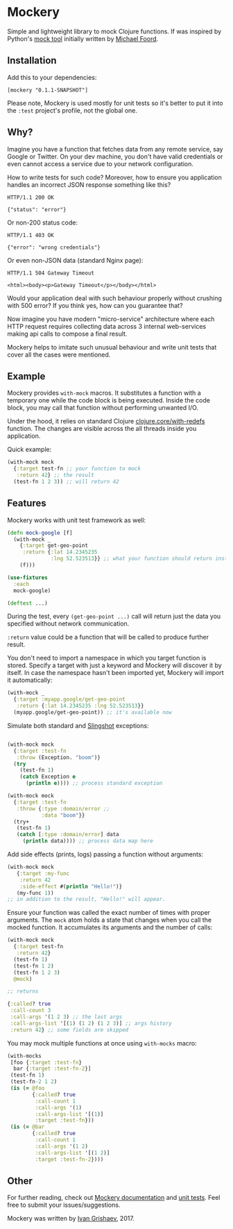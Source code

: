 # Mockery

[url-mock-2]:http://www.voidspace.org.uk/python/mock/
[url-ivan]:http://grishaev.me/
[url-foord]:http://www.voidspace.org.uk/python/weblog/index.shtml
[url-redefs]:https://clojuredocs.org/clojure.core/with-redefs
[url-sling]:https://github.com/scgilardi/slingshot
[url-docs]:http://grishaev.me/mockery/
[url-tests]:https://github.com/igrishaev/mockery/blob/master/test/mockery/core_test.clj

Simple and lightweight library to mock Clojure functions. If was inspired by
Python's [mock tool][url-mock-2] initially written by
[Michael Foord][url-foord].

## Installation

Add this to your dependencies:

`[mockery "0.1.1-SNAPSHOT"]`

Please note, Mockery is used mostly for unit tests so it's better to put it into
the `:test` project's profile, not the global one.

## Why?

Imagine you have a function that fetches data from any remote service, say
Google or Twitter. On your dev machine, you don't have valid credentials or even
cannot access a service due to your network configuration.

How to write tests for such code? Moreover, how to ensure you application
handles an incorrect JSON response something like this?

```
HTTP/1.1 200 OK

{"status": "error"}
```

Or non-200 status code:

```
HTTP/1.1 403 OK

{"error": "wrong credentials"}
```

Or even non-JSON data (standard Nginx page):

```
HTTP/1.1 504 Gateway Timeout

<html><body><p>Gateway Timeout</p></body></html>
```

Would your application deal with such behaviour properly without crushing with
500 error? If you think yes, how can you guarantee that?

Now imagine you have modern "micro-service" architecture where each HTTP request
requires collecting data across 3 internal web-services making api calls to
compose a final result.

Mockery helps to imitate such unusual behaviour and write unit tests that cover
all the cases were mentioned.

## Example

Mockery provides `with-mock` macros. It substitutes a function with a temporary
one while the code block is being executed. Inside the code block, you may call
that function without performing unwanted I/O.

Under the hood, it relies on standard Clojure
[clojure.core/with-redefs][url-redefs] function. The changes are visible across
the all threads inside you application.

Quick example:

```clojure
(with-mock mock
  {:target test-fn ;; your function to mock
   :return 42} ;; the result
  (test-fn 1 2 3)) ;; will return 42
```

## Features

Mockery works with unit test framework as well:

```clojure
(defn mock-google [f]
  (with-mock _
    {:target get-geo-point
     :return {:lat 14.2345235
              :lng 52.523513}} ;; what your function should return instead
    (f)))

(use-fixtures
  :each
  mock-google)

(deftest ...)
```

During the test, every `(get-geo-point ...)` call will return just the data you
specified without network communication.

`:return` value could be a function that will be called to produce further
result.

You don't need to import a namespace in which you target function is
stored. Specify a target with just a keyword and Mockery will discover it by
itself. In case the namespace hasn't been imported yet, Mockery will import it
automatically:

```clojure
(with-mock _
  {:target :myapp.google/get-geo-point
   :return {:lat 14.2345235 :lng 52.523513}}
  (myapp.google/get-geo-point)) ;; it's available now
```

Simulate both standard and [Slingshot][url-sling] exceptions:

```clojure

(with-mock mock
  {:target :test-fn
   :throw (Exception. "boom")}
  (try
    (test-fn 1)
    (catch Exception e
      (println e)))) ;; process standard exception

(with-mock mock
  {:target :test-fn
   :throw {:type :domain/error ;;
           :data "boom"}}
  (try+
   (test-fn 1)
   (catch [:type :domain/error] data
     (println data)))) ;; process data map here
```

Add side effects (prints, logs) passing a function without arguments:

```clojure
(with-mock mock
   {:target :my-func
    :return 42
    :side-effect #(println "Hello!")}
   (my-func 1))
;; in addition to the result, "Hello!" will appear.
```

Ensure your function was called the exact number of times with proper
arguments. The `mock` atom holds a state that changes when you call the mocked
function. It accumulates its arguments and the number of calls:

```clojure
(with-mock mock
  {:target test-fn
   :return 42}
  (test-fn 1)
  (test-fn 1 2)
  (test-fn 1 2 3)
  @mock)

;; returns

{:called? true
 :call-count 3
 :call-args '(1 2 3) ;; the last args
 :call-args-list '[(1) (1 2) (1 2 3)] ;; args history
 :return 42} ;; some fields are skipped
 ```

You may mock multiple functions at once using `with-mocks` macro:

```clojure
(with-mocks
 [foo {:target :test-fn}
  bar {:target :test-fn-2}]
 (test-fn 1)
 (test-fn-2 1 2)
 (is (= @foo
        {:called? true
         :call-count 1
         :call-args '(1)
         :call-args-list '[(1)]
         :target :test-fn}))
 (is (= @bar
        {:called? true
         :call-count 1
         :call-args '(1 2)
         :call-args-list '[(1 2)]
         :target :test-fn-2})))
```

## Other

For further reading, check out [Mockery documentation][url-docs] and
[unit tests][url-tests]. Feel free to submit your issues/suggestions.

Mockery was written by [Ivan Grishaev][url-ivan], 2017.
